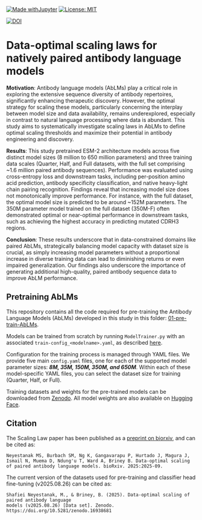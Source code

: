 [![Made withJupyter](https://img.shields.io/badge/Made%20with-Jupyter-orange?logo=Jupyter)](https://jupyter.org/try)
[![License: MIT](https://img.shields.io/badge/License-MIT-green.svg)](https://opensource.org/licenses/MIT)

[![DOI](https://zenodo.org/badge/DOI/10.5281/zenodo.16938681.svg)](https://doi.org/10.5281/zenodo.16938681)

# Data-optimal scaling laws for natively paired antibody language models

**Motivation**: Antibody language models (AbLMs) play a critical role in exploring the extensive sequence diversity of antibody repertoires, significantly enhancing therapeutic discovery. However, the optimal strategy for scaling these models, particularly concerning the interplay between model size and data availability, remains underexplored, especially in contrast to natural language processing where data is abundant. This study aims to systematically investigate scaling laws in AbLMs to define optimal scaling thresholds and maximize their potential in antibody engineering and discovery.

**Results**: This study pretrained ESM-2 architecture models across five distinct model sizes (8 million to 650 million parameters) and three training data scales (Quarter, Half, and Full datasets, with the full set comprising ~1.6 million paired antibody sequences). Performance was evaluated using cross-entropy loss and downstream tasks, including per-position amino acid prediction, antibody specificity classification, and native heavy-light chain pairing recognition. Findings reveal that increasing model size does not monotonically improve performance. For instance, with the full dataset, the optimal model size is predicted to be around ~152M parameters. The 350M parameter model trained on the full dataset (350M-F) often demonstrated optimal or near-optimal performance in downstream tasks, such as achieving the highest accuracy in predicting mutated CDRH3 regions. 

**Conclusion**: These results underscore that in data-constrained domains like paired AbLMs, strategically balancing model capacity with dataset size is crucial, as simply increasing model parameters without a proportional increase in diverse training data can lead to diminishing returns or even impaired generalization. Our findings also underscore the importance of generating additional high-quality, paired antibody sequence data to improve AbLM performance.

## Pretraining AbLMs
This repository contains all the code required for pre-training the Antibody Language Models (AbLMs) developed in this study in this folder: [01-pre-train-AbLMs](./01-pre-train-AbLMs/).

Models can be trained from scratch by running `ModelTrainer.py` with an associated `train-config_<modelname>.yaml`, as described [here](https://github.com/brineylab/deepspeed/tree/main).

Configuration for the training process is managed through YAML files. We provide five main `config.yaml` files, one for each of the supported model parameter sizes: ***8M, 35M, 150M, 350M, and 650M***. Within each of these model-specific YAML files, you can select the dataset size for training (Quarter, Half, or Full).

Training datasets and weights for the pre-trained models can be downloaded from [Zenodo](https://zenodo.org/records/16938681). All model weights are also available on [Hugging Face](https://huggingface.co/collections/brineylab/ablms-scaling-laws-6824e4beaabf4b16107cac4f).

## Citation

The Scaling Law  paper has been published as a [preprint on biorxiv](https://www.biorxiv.org/content/10.1101/2025.09.02.673765v1), and can be cited as: 
```
Neyestanak MS, Burbach SM, Ng K, Gangavarapu P, Hurtado J, Magura J, Ismail N, Muema D, Ndung'u T, Ward A, Briney B. Data-optimal scaling of paired antibody language models. bioRxiv. 2025:2025-09.
```


The current version of the datasets used for pre-training and classifier head fine-tuning (v2025.08.26) can be cited as:

```
Shafiei Neyestanak, M., & Briney, B. (2025). Data-optimal scaling of paired antibody language 
models (v2025.08.26) [Data set]. Zenodo. https://doi.org/10.5281/zenodo.16938681
``` 

